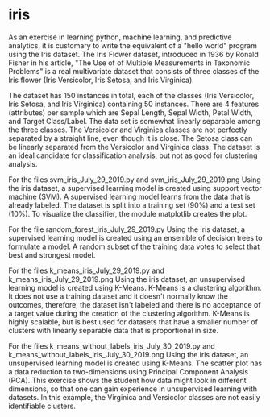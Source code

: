 # iris

As an exercise in learning python, machine learning, and predictive analytics, it is customary to write the equivalent of a 
"hello world" program using the Iris dataset. The Iris Flower dataset, introduced in 1936 by Ronald Fisher in his article, "The Use of
of Multiple Measurements in Taxonomic Problems" is a real multivariate dataset that consists of three classes of the Iris flower 
(Iris Versicolor, Iris Setosa, and Iris Virginica). 

The dataset has 150 instances in total, each of the classes (Iris Versicolor, Iris Setosa, and Iris Virginica) containing 50
instances. There are 4 features (attributes) per sample which are Sepal Length, Sepal Width, Petal Width, and Target Class/Label.
The data set is somewhat linearly separable among the three classes. The Versicolor and Virginica classes are not perfectly 
separated by a straight line, even though it is close. The Setosa class can be linearly separated from the Versicolor and Virginica
class. The dataset is an ideal candidate for classification analysis, but not as good for clustering analysis.

For the files svm_iris_July_29_2019.py and svm_iris_July_29_2019.png
Using the iris dataset, a supervised learning model is created using support vector machine (SVM). A supervised learning model 
learns from the data that is already labeled. The dataset is split into a training set (90%) and a test set (10%). To visualize 
the classifier, the module matplotlib creates the plot. 

For the file random_forest_iris_July_29_2019.py
Using the iris dataset, a supervised learning model is created using an ensemble of decision trees to formulate a model. A random subset of the training data votes to select that best and strongest model. 

For the files k_means_iris_July_29_2019.py and k_means_iris_July_29_2019.png
Using the iris dataset, an unsupervised learning model is created using K-Means. K-Means is a clustering algorithm. It does not use a training dataset and it doesn't normally know the outcomes, therefore, the dataset isn't labeled and there is no acceptance of a target value during the creation of the clustering algorithm. K-Means is highly scalable, but is best used for datasets that have a smaller number of clusters with linearly separable data that is proportional in size.

For the files k_means_without_labels_iris_July_30_2019.py and k_means_without_labels_iris_July_30_2019.png
Using the iris dataset, an unsupervised learning model is created using K-Means. The scatter plot has a data reduction to two-dimensions using Principal Component Analysis (PCA). This exercise shows the student how data might look in different dimensions, so that one can gain experience in unsupervised learning with datasets. In this example, the Virginica and Versicolor classes are not easily identifiable clusters. 


